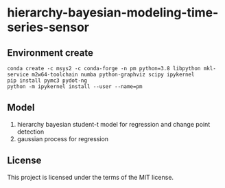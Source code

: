 # hierarchy-bayesian-modeling-time-series-sensor

## Environment create
```
conda create -c msys2 -c conda-forge -n pm python=3.8 libpython mkl-service m2w64-toolchain numba python-graphviz scipy ipykernel
pip install pymc3 pydot-ng
python -m ipykernel install --user --name=pm
```

## Model
1. hierarchy bayesian student-t model for regression and change point detection
2. gaussian process for regression

## License

This project is licensed under the terms of the MIT license.
